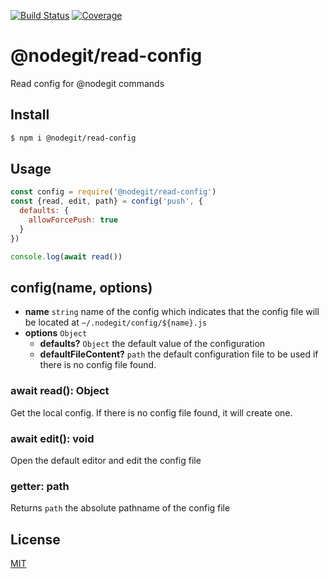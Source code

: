 [![Build Status](https://travis-ci.org/kaelzhang/nodegit-read-config.svg?branch=master)](https://travis-ci.org/kaelzhang/nodegit-read-config)
[![Coverage](https://codecov.io/gh/kaelzhang/nodegit-read-config/branch/master/graph/badge.svg)](https://codecov.io/gh/kaelzhang/nodegit-read-config)
<!-- optional appveyor tst
[![Windows Build Status](https://ci.appveyor.com/api/projects/status/github/kaelzhang/nodegit-read-config?branch=master&svg=true)](https://ci.appveyor.com/project/kaelzhang/nodegit-read-config)
-->
<!-- optional npm version
[![NPM version](https://badge.fury.io/js/@nodegit/read-config.svg)](http://badge.fury.io/js/@nodegit/read-config)
-->
<!-- optional npm downloads
[![npm module downloads per month](http://img.shields.io/npm/dm/@nodegit/read-config.svg)](https://www.npmjs.org/package/@nodegit/read-config)
-->
<!-- optional dependency status
[![Dependency Status](https://david-dm.org/kaelzhang/nodegit-read-config.svg)](https://david-dm.org/kaelzhang/nodegit-read-config)
-->

# @nodegit/read-config

Read config for @nodegit commands

## Install

```sh
$ npm i @nodegit/read-config
```

## Usage

```js
const config = require('@nodegit/read-config')
const {read, edit, path} = config('push', {
  defaults: {
    allowForcePush: true
  }
})

console.log(await read())
```

## config(name, options)

- **name** `string` name of the config which indicates that the config file will be located at `~/.nodegit/config/${name}.js`
- **options** `Object`
  - **defaults?** `Object` the default value of the configuration
  - **defaultFileContent?** `path` the default configuration file to be used if there is no config file found.

### await read(): Object

Get the local config. If there is no config file found, it will create one.

### await edit(): void

Open the default editor and edit the config file

### getter: path

Returns `path` the absolute pathname of the config file

## License

[MIT](LICENSE)
